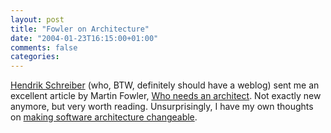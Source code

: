 ```yaml
---
layout: post
title: "Fowler on Architecture"
date: "2004-01-23T16:15:00+01:00"
comments: false
categories: 
---
```


<p><a href="http://www.tagtraum.com">Hendrik Schreiber</a> (who, BTW, definitely should have a weblog) sent me an excellent article by Martin Fowler, <a href="http://www.martinfowler.com/ieeeSoftware/whoNeedsArchitect.pdf">Who needs an architect</a>. Not exactly new anymore, but very worth reading. Unsurprisingly, I have my own thoughts on <a href="/blog/st/archives/000177.html">making software architecture changeable</a>.</p>


